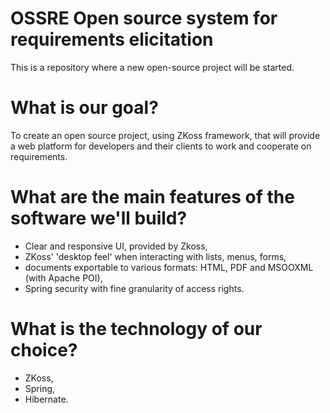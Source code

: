 OSSRE
Open source system for requirements elicitation
===

This is a repository where a new open-source project will be started.

What is our goal?
===
To create an open source project, using ZKoss framework,
that will provide a web platform for developers and their clients
to work and cooperate on requirements.

What are the main features of the software we'll build?
===
- Clear and responsive UI, provided by Zkoss,
- ZKoss' 'desktop feel' when interacting with lists, menus, forms,
- documents exportable to various formats: HTML, PDF and MSOOXML (with Apache POI),
- Spring security with fine granularity of access rights.

What is the technology of our choice?
===
- ZKoss,
- Spring,
- Hibernate.




